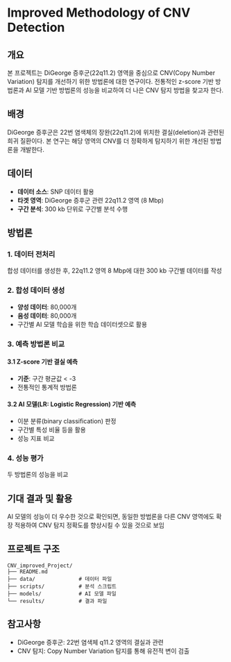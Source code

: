 # Improved Methodology of CNV Detection

## 개요

본 프로젝트는 DiGeorge 증후군(22q11.2) 영역을 중심으로 CNV(Copy Number Variation) 탐지를 개선하기 위한 방법론에 대한 연구이다. 전통적인 z-score 기반 방법론과 AI 모델 기반 방법론의 성능을 비교하여 더 나은 CNV 탐지 방법을 찾고자 한다.

## 배경

DiGeorge 증후군은 22번 염색체의 장완(22q11.2)에 위치한 결실(deletion)과 관련된 희귀 질환이다. 본 연구는 해당 영역의 CNV를 더 정확하게 탐지하기 위한 개선된 방법론을 개발한다.

## 데이터

- **데이터 소스**: SNP 데이터 활용
- **타겟 영역**: DiGeorge 증후군 관련 22q11.2 영역 (8 Mbp)
- **구간 분석**: 300 kb 단위로 구간별 분석 수행

## 방법론

### 1. 데이터 전처리

합성 데이터를 생성한 후, 22q11.2 영역 8 Mbp에 대한 300 kb 구간별 데이터를 작성

### 2. 합성 데이터 생성

- **양성 데이터**: 80,000개
- **음성 데이터**: 80,000개
- 구간별 AI 모델 학습을 위한 학습 데이터셋으로 활용

### 3. 예측 방법론 비교

#### 3.1 Z-score 기반 결실 예측
- **기준**: 구간 평균값 < -3
- 전통적인 통계적 방법론

#### 3.2 AI 모델(LR: Logistic Regression) 기반 예측
- 이분 분류(binary classification) 판정
- 구간별 특성 비율 등을 활용
- 성능 지표 비교

### 4. 성능 평가

두 방법론의 성능을 비교

## 기대 결과 및 활용

AI 모델의 성능이 더 우수한 것으로 확인되면, 동일한 방법론을 다른 CNV 영역에도 확장 적용하여 CNV 탐지 정확도를 향상시킬 수 있을 것으로 보임


## 프로젝트 구조

```
CNV_improved_Project/
├── README.md
├── data/              # 데이터 파일
├── scripts/           # 분석 스크립트
├── models/            # AI 모델 파일
└── results/           # 결과 파일
```

## 참고사항

- DiGeorge 증후군: 22번 염색체 q11.2 영역의 결실과 관련
- CNV 탐지: Copy Number Variation 탐지를 통해 유전적 변이 검출
